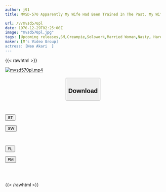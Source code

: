 ```yaml
---
author: j91
title: MVSD-570 Apparently My Wife Had Been Trained In The Past. My Wife's Past That I Didn't Know About... My Beloved Wife, Who Is Envied By Everyone, Is A Sadistic Big Dick And A Creampie Masochist Pet Of My Neighbor Akari Neo

url: /v/mvsd570pl
date: 1970-12-29T02:25:00Z
image: "mvsd570pl.jpg"
tags: [Upcoming releases,SM,Creampie,Solowork,Married Woman,Nasty, Hardcore,Cuckold	 ]
maker: [M's Video Group]
actress: [Neo Akari  ]
---
```



{{< rawhtml >}}

<div class="video" data-videoid="pending_link.html">
    <a href="javascript:;">
        <img src="/v/mvsd570pl/mvsd570pl.jpg" width="WIDTH" height="HEIGHT" alt="mvsd570pl.mp4" loading="lazy">
    </a>
</div>

<script type="text/javascript" src="https://j91.asia/asset/on-demand-pend.js"></script>

<br>
  <link rel="stylesheet" href="https://j91.asia/asset/bs5.css">
  
  <center>
  <button class="btn btn-primary" type="button" data-bs-toggle="collapse" data-bs-target=".multi-collapse" aria-expanded="false" aria-controls="multiCollapseExample1 multiCollapseExample2"><h2>Download</h2></button></center>
</p>
<div class="row">
  <div class="col">
    <div class="collapse multi-collapse" id="multiCollapseExample1">
      <div class="card card-body">
	      	      <br>
<div class="buttons">  
<p><a href="https://j91.asia/pending_link.html" target="_blank"><button class="btn-hover color-3"><i class="fa fa-download"></i> ST</button></a></p>
<p><a href="https://j91.asia/pending_link.html" target="_blank"><button class="btn-hover color-2"><i class="fa fa-download"></i> SW</button></a></p></div>
    </div>
  </div>
</div>
  <div class="col">
    <div class="collapse multi-collapse" id="multiCollapseExample2">
      <div class="card card-body">
	      <br>
<div class="buttons">
<p><a href="https://filelions.online/f/fl_fileid" target="_blank"><button class="btn-hover color-9"><i class="fa fa-download"></i> FL</button></a></p>
<p><a href="https://j91.asia/pending_link.html" target="_blank"><button class="btn-hover color-8"><i class="fa fa-download"></i> FM</button></a></p></div>
<br><br>
      </div>
    </div>
  </div>
</div>

{{< /rawhtml >}}

